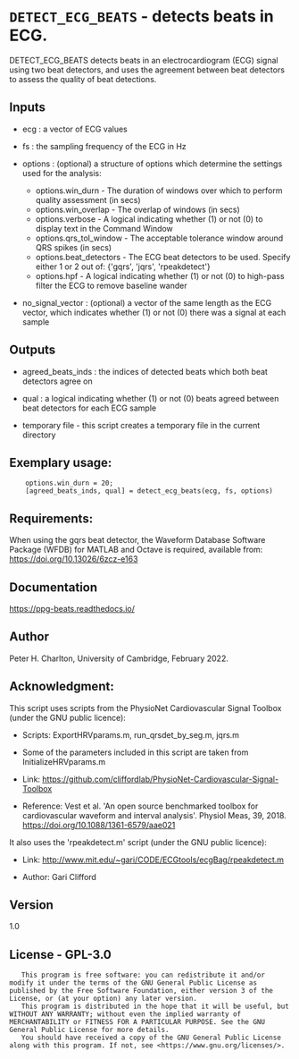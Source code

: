 # `DETECT_ECG_BEATS` - detects beats in ECG.
DETECT_ECG_BEATS detects beats in an electrocardiogram (ECG) signal
using two beat detectors, and uses the agreement between beat detectors to
assess the quality of beat detections.

##  Inputs
+   ecg : a vector of ECG values
    
+   fs : the sampling frequency of the ECG in Hz
    
+   options : (optional) a structure of options which determine the settings used for the analysis:
    
     - options.win_durn       - The duration of windows over which to perform quality assessment (in secs)
     - options.win_overlap    - The overlap of windows (in secs)
     - options.verbose        - A logical indicating whether (1) or not (0) to display text in the Command Window
     - options.qrs_tol_window - The acceptable tolerance window around QRS spikes (in secs)
     - options.beat_detectors - The ECG beat detectors to be used. Specify either 1 or 2 out of: {'gqrs', 'jqrs', 'rpeakdetect'}
     - options.hpf            - A logical indicating whether (1) or not (0) to high-pass filter the ECG to remove baseline wander
    
+   no_signal_vector : (optional) a vector of the same length as the ECG vector, which indicates whether (1) or not (0) there was a signal at each sample
    
##  Outputs
+   agreed_beats_inds : the indices of detected beats which both beat detectors agree on
    
+   qual : a logical indicating whether (1) or not (0) beats agreed between beat detectors for each ECG sample 
    
+   temporary file - this script creates a temporary file in the current directory
    
##  Exemplary usage:
        options.win_durn = 20;
        [agreed_beats_inds, qual] = detect_ecg_beats(ecg, fs, options)
    
##  Requirements:
When using the gqrs beat detector, the Waveform Database Software Package (WFDB) for MATLAB and Octave is required, available from:
<https://doi.org/10.13026/6zcz-e163>

##  Documentation
<https://ppg-beats.readthedocs.io/>

##  Author
Peter H. Charlton, University of Cambridge, February 2022.

##  Acknowledgment:
This script uses scripts from the PhysioNet Cardiovascular Signal Toolbox (under the GNU public licence):

+   Scripts: ExportHRVparams.m, run_qrsdet_by_seg.m, jqrs.m
    
+   Some of the parameters included in this script are taken from InitializeHRVparams.m
    
+   Link: <https://github.com/cliffordlab/PhysioNet-Cardiovascular-Signal-Toolbox>
    
+   Reference: Vest et al. 'An open source benchmarked toolbox for cardiovascular waveform and interval analysis'. Physiol Meas, 39, 2018. <https://doi.org/10.1088/1361-6579/aae021> 
    
It also uses the 'rpeakdetect.m' script (under the GNU public licence):

+   Link: <http://www.mit.edu/~gari/CODE/ECGtools/ecgBag/rpeakdetect.m>
    
+   Author: Gari Clifford
    
##  Version
1.0

##  License - GPL-3.0
       This program is free software: you can redistribute it and/or modify it under the terms of the GNU General Public License as published by the Free Software Foundation, either version 3 of the License, or (at your option) any later version.
       This program is distributed in the hope that it will be useful, but WITHOUT ANY WARRANTY; without even the implied warranty of MERCHANTABILITY or FITNESS FOR A PARTICULAR PURPOSE. See the GNU General Public License for more details.
       You should have received a copy of the GNU General Public License along with this program. If not, see <https://www.gnu.org/licenses/>.
